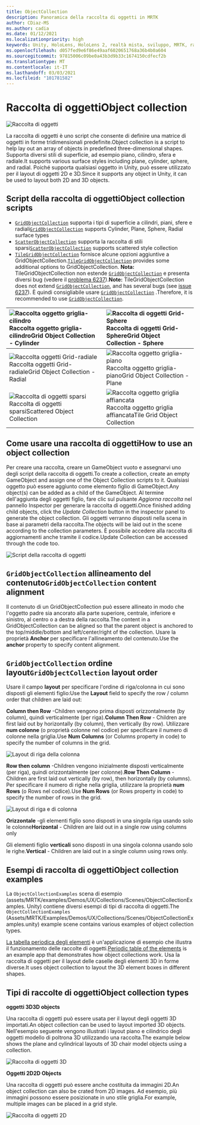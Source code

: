 ```yaml
---
title: ObjectCollection
description: Panoramica della raccolta di oggetti in MRTK
author: CDiaz-MS
ms.author: cadia
ms.date: 01/12/2021
ms.localizationpriority: high
keywords: Unity, HoloLens, HoloLens 2, realtà mista, sviluppo, MRTK, raccolta di oggetti,
ms.openlocfilehash: d057fed9e6f86e49aaf6020651768a36b4b0a604
ms.sourcegitcommit: 97815006c09be0a43b3d9b33c1674150cdfecf2b
ms.translationtype: MT
ms.contentlocale: it-IT
ms.lasthandoff: 03/03/2021
ms.locfileid: "101781582"
---
```

# <a name="object-collection"></a><span data-ttu-id="78137-104">Raccolta di oggetti</span><span class="sxs-lookup"><span data-stu-id="78137-104">Object collection</span></span>

![Raccolta di oggetti](../images/object-collection/MRTK_ObjectCollection_Main.jpg)

<span data-ttu-id="78137-106">La raccolta di oggetti è uno script che consente di definire una matrice di oggetti in forme tridimensionali predefinite.</span><span class="sxs-lookup"><span data-stu-id="78137-106">Object collection is a script to help lay out an array of objects in predefined three-dimensional shapes.</span></span> <span data-ttu-id="78137-107">Supporta diversi stili di superficie, ad esempio piano, cilindro, sfera e radiale.</span><span class="sxs-lookup"><span data-stu-id="78137-107">It supports various surface styles including plane, cylinder, sphere, and radial.</span></span> <span data-ttu-id="78137-108">Poiché supporta qualsiasi oggetto in Unity, può essere utilizzato per il layout di oggetti 2D e 3D.</span><span class="sxs-lookup"><span data-stu-id="78137-108">Since it supports any object in Unity, it can be used to layout both 2D and 3D objects.</span></span>

## <a name="object-collection-scripts"></a><span data-ttu-id="78137-109">Script della raccolta di oggetti</span><span class="sxs-lookup"><span data-stu-id="78137-109">Object collection scripts</span></span>

- <span data-ttu-id="78137-110">[`GridObjectCollection`](xref:Microsoft.MixedReality.Toolkit.Utilities.GridObjectCollection) supporta i tipi di superficie a cilindri, piani, sfere e radiali</span><span class="sxs-lookup"><span data-stu-id="78137-110">[`GridObjectCollection`](xref:Microsoft.MixedReality.Toolkit.Utilities.GridObjectCollection) supports Cylinder, Plane, Sphere, Radial surface types</span></span>
- <span data-ttu-id="78137-111">[`ScatterObjectCollection`](xref:Microsoft.MixedReality.Toolkit.Utilities.ScatterObjectCollection) supporta la raccolta di stili sparsi</span><span class="sxs-lookup"><span data-stu-id="78137-111">[`ScatterObjectCollection`](xref:Microsoft.MixedReality.Toolkit.Utilities.ScatterObjectCollection) supports scattered style collection</span></span>  
- <span data-ttu-id="78137-112">[`TileGridObjectCollection`](xref:Microsoft.MixedReality.Toolkit.Utilities.TileGridObjectCollection) fornisce alcune opzioni aggiuntive a GridObjectCollection.</span><span class="sxs-lookup"><span data-stu-id="78137-112">[`TileGridObjectCollection`](xref:Microsoft.MixedReality.Toolkit.Utilities.TileGridObjectCollection) provides some additional options to GridObjectCollection.</span></span> <span data-ttu-id="78137-113">**Nota:** TileGridObjectCollection non estende [`GridObjectCollection`](xref:Microsoft.MixedReality.Toolkit.Utilities.GridObjectCollection) e presenta diversi bug (vedere il [problema 6237](https://github.com/microsoft/MixedRealityToolkit-Unity/issues/6237)).</span><span class="sxs-lookup"><span data-stu-id="78137-113">**Note:** TileGridObjectCollection does not extend [`GridObjectCollection`](xref:Microsoft.MixedReality.Toolkit.Utilities.GridObjectCollection), and has several bugs (see [issue 6237](https://github.com/microsoft/MixedRealityToolkit-Unity/issues/6237)).</span></span> <span data-ttu-id="78137-114">È quindi consigliabile usare [`GridObjectCollection`](xref:Microsoft.MixedReality.Toolkit.Utilities.GridObjectCollection) .</span><span class="sxs-lookup"><span data-stu-id="78137-114">Therefore, it is recommended to use [`GridObjectCollection`](xref:Microsoft.MixedReality.Toolkit.Utilities.GridObjectCollection).</span></span>

|![Raccolta oggetto griglia-cilindro](../images/object-collection/MRTK_ObjectCollectionCylinder.png) <span data-ttu-id="78137-116">Raccolta oggetto griglia-cilindro</span><span class="sxs-lookup"><span data-stu-id="78137-116">Grid Object Collection - Cylinder</span></span> | ![Raccolta di oggetti Grid-Sphere](../images/object-collection/MRTK_ObjectCollectionSphere.png) <span data-ttu-id="78137-118">Raccolta di oggetti Grid-Sphere</span><span class="sxs-lookup"><span data-stu-id="78137-118">Grid Object Collection - Sphere</span></span> |
|:--- | :--- |
|![Raccolta oggetti Grid-radiale](../images/object-collection/MRTK_ObjectCollectionRadial.png) <span data-ttu-id="78137-120">Raccolta oggetti Grid-radiale</span><span class="sxs-lookup"><span data-stu-id="78137-120">Grid Object Collection - Radial</span></span> | ![Raccolta oggetto griglia-piano](../images/object-collection/MRTK_ObjectCollectionPlane.png) <span data-ttu-id="78137-122">Raccolta oggetto griglia-piano</span><span class="sxs-lookup"><span data-stu-id="78137-122">Grid Object Collection - Plane</span></span> |
|![Raccolta di oggetti sparsi](../images/object-collection/MRTK_ObjectCollectionScattered.png) <span data-ttu-id="78137-124">Raccolta di oggetti sparsi</span><span class="sxs-lookup"><span data-stu-id="78137-124">Scattered Object Collection</span></span> | ![Raccolta oggetto griglia affiancata](../images/object-collection/MRTK_ObjectCollectionTileGrid.png) <span data-ttu-id="78137-126">Raccolta oggetto griglia affiancata</span><span class="sxs-lookup"><span data-stu-id="78137-126">Tile Grid Object Collection</span></span> |

## <a name="how-to-use-an-object-collection"></a><span data-ttu-id="78137-127">Come usare una raccolta di oggetti</span><span class="sxs-lookup"><span data-stu-id="78137-127">How to use an object collection</span></span>

<span data-ttu-id="78137-128">Per creare una raccolta, creare un GameObject vuoto e assegnarvi uno degli script della raccolta di oggetti.</span><span class="sxs-lookup"><span data-stu-id="78137-128">To create a collection, create an empty GameObject and assign one of the Object Collection scripts to it.</span></span> <span data-ttu-id="78137-129">Qualsiasi oggetto può essere aggiunto come elemento figlio di GameObject.</span><span class="sxs-lookup"><span data-stu-id="78137-129">Any object(s) can be added as a child of the GameObject.</span></span> <span data-ttu-id="78137-130">Al termine dell'aggiunta degli oggetti figlio, fare clic sul pulsante *Aggiorna raccolta* nel pannello Inspector per generare la raccolta di oggetti.</span><span class="sxs-lookup"><span data-stu-id="78137-130">Once finished adding child objects, click the *Update Collection* button in the inspector panel to generate the object collection.</span></span> <span data-ttu-id="78137-131">Gli oggetti verranno disposti nella scena in base ai parametri della raccolta.</span><span class="sxs-lookup"><span data-stu-id="78137-131">The objects will be laid out in the scene according to the collection parameters.</span></span> <span data-ttu-id="78137-132">È possibile accedere alla raccolta di aggiornamenti anche tramite il codice.</span><span class="sxs-lookup"><span data-stu-id="78137-132">Update Collection can be accessed through the code too.</span></span>

![Script della raccolta di oggetti](../images/object-collection/MRTK_ObjectCollectionScript.png)

## <a name="gridobjectcollection-content-alignment"></a><span data-ttu-id="78137-134">`GridObjectCollection` allineamento del contenuto</span><span class="sxs-lookup"><span data-stu-id="78137-134">`GridObjectCollection` content alignment</span></span>

<span data-ttu-id="78137-135">Il contenuto di un GridObjectCollection può essere allineato in modo che l'oggetto padre sia ancorato alla parte superiore, centrale, inferiore e sinistro, al centro o a destra della raccolta.</span><span class="sxs-lookup"><span data-stu-id="78137-135">The content in a GridObjectCollection can be aligned so that the parent object is anchored to the top/middle/bottom and left/center/right of the collection.</span></span> <span data-ttu-id="78137-136">Usare la proprietà **Anchor** per specificare l'allineamento del contenuto.</span><span class="sxs-lookup"><span data-stu-id="78137-136">Use the **anchor** property to specify content alignment.</span></span>

## <a name="gridobjectcollection-layout-order"></a><span data-ttu-id="78137-137">`GridObjectCollection` ordine layout</span><span class="sxs-lookup"><span data-stu-id="78137-137">`GridObjectCollection` layout order</span></span>

<span data-ttu-id="78137-138">Usare il campo **layout** per specificare l'ordine di riga/colonna in cui sono disposti gli elementi figlio:</span><span class="sxs-lookup"><span data-stu-id="78137-138">Use the **Layout** field to specify the row / column order that children are laid out:</span></span>

<span data-ttu-id="78137-139">**Column then Row** -Children vengono prima disposti orizzontalmente (by column), quindi verticalmente (per riga).</span><span class="sxs-lookup"><span data-stu-id="78137-139">**Column Then Row** - Children are first laid out by horizontally (by column), then vertically (by row).</span></span> <span data-ttu-id="78137-140">Utilizzare **num colonne** (o proprietà colonne nel codice) per specificare il numero di colonne nella griglia.</span><span class="sxs-lookup"><span data-stu-id="78137-140">Use **Num Columns** (or Columns property in code) to specify the number of columns in the grid.</span></span>

![Layout di riga della colonna](../images/object-collection/MRTK_ColumnThenRow.png)

<span data-ttu-id="78137-142">**Row then column** -Children vengono inizialmente disposti verticalmente (per riga), quindi orizzontalmente (per colonne).</span><span class="sxs-lookup"><span data-stu-id="78137-142">**Row Then Column** - Children are first laid out vertically (by row), then horizontally (by columns).</span></span> <span data-ttu-id="78137-143">Per specificare il numero di righe nella griglia, utilizzare la proprietà **num Rows** (o Rows nel codice).</span><span class="sxs-lookup"><span data-stu-id="78137-143">Use **Num Rows** (or Rows property in code) to specify the number of rows in the grid.</span></span>

![Layout di riga e di colonna](../images/object-collection/MRTK_RowThenColumn.png)

<span data-ttu-id="78137-145">**Orizzontale** -gli elementi figlio sono disposti in una singola riga usando solo le colonne</span><span class="sxs-lookup"><span data-stu-id="78137-145">**Horizontal** - Children are laid out in a single row using columns only</span></span>

<span data-ttu-id="78137-146">Gli elementi figlio **verticali** sono disposti in una singola colonna usando solo le righe.</span><span class="sxs-lookup"><span data-stu-id="78137-146">**Vertical** - Children are laid out in a single column using rows only.</span></span>

## <a name="object-collection-examples"></a><span data-ttu-id="78137-147">Esempi di raccolta di oggetti</span><span class="sxs-lookup"><span data-stu-id="78137-147">Object collection examples</span></span>

<span data-ttu-id="78137-148">La `ObjectCollectionExamples` scena di esempio (assets/MRTK/examples/Demos/UX/Collections/Scenes/ObjectCollectionExamples. Unity) contiene diversi esempi di tipi di raccolta di oggetti.</span><span class="sxs-lookup"><span data-stu-id="78137-148">The `ObjectCollectionExamples` (Assets/MRTK/Examples/Demos/UX/Collections/Scenes/ObjectCollectionExamples.unity) example scene contains various examples of object collection types.</span></span>

<span data-ttu-id="78137-149">[La tabella periodica degli elementi](https://github.com/Microsoft/MRDesignLabs_Unity_PeriodicTable) è un'applicazione di esempio che illustra il funzionamento delle raccolte di oggetti.</span><span class="sxs-lookup"><span data-stu-id="78137-149">[Periodic table of the elements](https://github.com/Microsoft/MRDesignLabs_Unity_PeriodicTable) is an example app that demonstrates how object collections work.</span></span> <span data-ttu-id="78137-150">Usa la raccolta di oggetti per il layout delle caselle degli elementi 3D in forme diverse.</span><span class="sxs-lookup"><span data-stu-id="78137-150">It uses object collection to layout the 3D element boxes in different shapes.</span></span>

## <a name="object-collection-types"></a><span data-ttu-id="78137-151">Tipi di raccolte di oggetti</span><span class="sxs-lookup"><span data-stu-id="78137-151">Object collection types</span></span>

<span data-ttu-id="78137-152">**oggetti 3D**</span><span class="sxs-lookup"><span data-stu-id="78137-152">**3D objects**</span></span>

<span data-ttu-id="78137-153">Una raccolta di oggetti può essere usata per il layout degli oggetti 3D importati.</span><span class="sxs-lookup"><span data-stu-id="78137-153">An object collection can be used to layout imported 3D objects.</span></span> <span data-ttu-id="78137-154">Nell'esempio seguente vengono illustrati i layout piano e cilindrico degli oggetti modello di poltrona 3D utilizzando una raccolta.</span><span class="sxs-lookup"><span data-stu-id="78137-154">The example below shows the plane and cylindrical layouts of 3D chair model objects using a collection.</span></span>

![Raccolta di oggetti 3D](../images/object-collection/MRTK_ObjectCollection_3DObjects.jpg)

<span data-ttu-id="78137-156">**Oggetti 2D**</span><span class="sxs-lookup"><span data-stu-id="78137-156">**2D Objects**</span></span>

<span data-ttu-id="78137-157">Una raccolta di oggetti può essere anche costituita da immagini 2D.</span><span class="sxs-lookup"><span data-stu-id="78137-157">An object collection can also be crated from 2D images.</span></span> <span data-ttu-id="78137-158">Ad esempio, più immagini possono essere posizionate in uno stile griglia.</span><span class="sxs-lookup"><span data-stu-id="78137-158">For example, multiple images can be placed in a grid style.</span></span>

![Raccolta di oggetti 2D](../images/object-collection/MRTK_ObjectCollection_Layout_2DImages.jpg)

